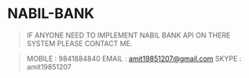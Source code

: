 # NABIL-BANK

> IF ANYONE NEED TO IMPLEMENT NABIL BANK API ON THERE SYSTEM 
> PLEASE CONTACT ME.

> MOBILE : 9841884840
> EMAIL : amit19851207@gmail.com
> SKYPE : amit19851207
